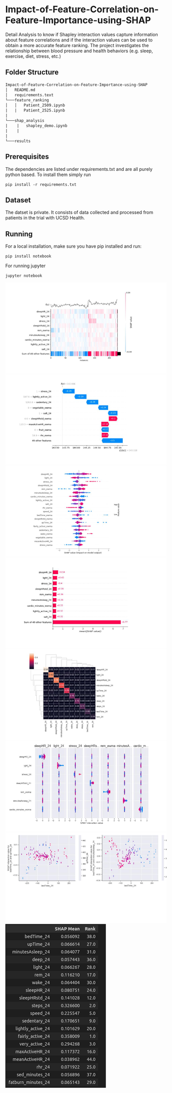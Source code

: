 # Impact-of-Feature-Correlation-on-Feature-Importance-using-SHAP
Detail Analysis to know if Shapley interaction values capture information about feature correlations and if the interaction values can be used to obtain a more accurate feature ranking. The project investigates the relationship between blood pressure and health behaviors (e.g. sleep, exercise, diet, stress, etc.) 

## Folder Structure

```
Impact-of-Feature-Correlation-on-Feature-Importance-using-SHAP
│   README.md
│   requirements.text  
└───feature_ranking
│   │   Patient_2509.ipynb
|   |   Patient_2525.ipynb
|     
└───shap_analysis
|    |   shapley_demo.ipynb
|    |   
|       
└───results

```

## Prerequisites
The dependencies are listed under requirements.txt and are all purely python based. To install them simply run
```
pip install -r requirements.txt
```

## Dataset
The datset is private. It consists of data collected and processed from patients in the trial with UCSD Health. 

## Running
For a local installation, make sure you have pip installed and run: 
```
pip install notebook
```
For running jupyter
```
jupyter notebook
```

  
![Boundary Box](/results/1.jpg)
![Bin detection](/results/2.jpg)
![Boundary Box](/results/3.jpg)
![Bin detection](/results/4.jpg)
![Boundary Box](/results/5.jpg)
![Bin detection](/results/6.jpg)
![Boundary Box](/results/7.jpg)
![Bin detection](/results/8.png)
